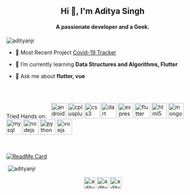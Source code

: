 <h2 align="center">Hi 👋, I'm Aditya Singh</h2>
<h4 align="center">A passionate developer and a Geek.</h4>

<p align="left"> <img src="https://komarev.com/ghpvc/?username=adityanjr" alt="adityanjr" /> </p>

- 🔭 Most Recent Project [Covid-19 Tracker](https://www.youtube.com/watch?v=I49bgB9XEFE)

- 🌱 I’m currently learning **Data Structures and Algorithms, Flutter**

- 💬 Ask me about **flutter, vue**

<br />
<br />

<p align="left">Tried Hands on:  &nbsp; <img src="https://devicons.github.io/devicon/devicon.git/icons/android/android-original-wordmark.svg" alt="android" width="40" height="40"/> <img src="https://devicons.github.io/devicon/devicon.git/icons/cplusplus/cplusplus-original.svg" alt="cplusplus" width="40" height="40"/> <img src="https://devicons.github.io/devicon/devicon.git/icons/css3/css3-original-wordmark.svg" alt="css3" width="40" height="40"/> <img src="https://www.vectorlogo.zone/logos/dartlang/dartlang-icon.svg" alt="dart" width="40" height="40"/> <img src="https://devicons.github.io/devicon/devicon.git/icons/express/express-original-wordmark.svg" alt="express" width="40" height="40"/> <img src="https://www.vectorlogo.zone/logos/flutterio/flutterio-icon.svg" alt="flutter" width="40" height="40"/> <img src="https://devicons.github.io/devicon/devicon.git/icons/html5/html5-original-wordmark.svg" alt="html5" width="40" height="40"/> <img src="https://devicons.github.io/devicon/devicon.git/icons/mongodb/mongodb-original-wordmark.svg" alt="mongodb" width="40" height="40"/> <img src="https://devicons.github.io/devicon/devicon.git/icons/mysql/mysql-original-wordmark.svg" alt="mysql" width="40" height="40"/> <img src="https://devicons.github.io/devicon/devicon.git/icons/nodejs/nodejs-original-wordmark.svg" alt="nodejs" width="40" height="40"/> <img src="https://devicons.github.io/devicon/devicon.git/icons/python/python-original.svg" alt="python" width="40" height="40"/> <img src="https://devicons.github.io/devicon/devicon.git/icons/vuejs/vuejs-original-wordmark.svg" alt="vuejs" width="40" height="40"/></p>

<br />

[![ReadMe Card](https://github-readme-stats.vercel.app/api/pin/?username=adityanjr&repo=covid19-tracker)](https://github.com/adityanjr/covid19-tracker)

<p>&nbsp;<img align="center" src="https://github-readme-stats.vercel.app/api?username=adityanjr&show_icons=true" alt="adityanjr" /></p>

<p align="center">
<a href="https://twitter.com/aditya_njrr" target="blank"><img align="center" src="https://cdn.jsdelivr.net/npm/simple-icons@3.0.1/icons/twitter.svg" alt="aditya_njrr" height="30" width="30" /></a>
<a href="https://linkedin.com/in/adityanjr" target="blank"><img align="center" src="https://cdn.jsdelivr.net/npm/simple-icons@3.0.1/icons/linkedin.svg" alt="adityanjr" height="30" width="30" /></a>
<a href="https://instagram.com/aditya_njr" target="blank"><img align="center" src="https://cdn.jsdelivr.net/npm/simple-icons@3.0.1/icons/instagram.svg" alt="aditya_njr" height="30" width="30" /></a>
</p>
